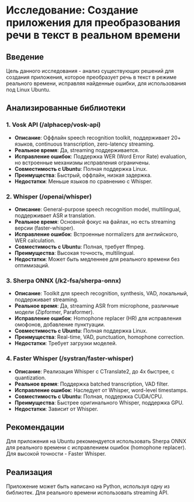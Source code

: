 # Исследование: Создание приложения для преобразования речи в текст в реальном времени

## Введение
Цель данного исследования - анализ существующих решений для создания приложения, которое преобразует речь в текст в режиме реального времени, исправляя найденные ошибки, для использования под Linux Ubuntu.

## Анализированные библиотеки

### 1. Vosk API (/alphacep/vosk-api)
- **Описание**: Оффлайн speech recognition toolkit, поддерживает 20+ языков, continuous transcription, zero-latency streaming.
- **Реальное время**: Да, streaming поддерживается.
- **Исправление ошибок**: Поддержка WER (Word Error Rate) evaluation, но встроенные механизмы исправления ограничены.
- **Совместимость с Ubuntu**: Полная поддержка Linux.
- **Преимущества**: Быстрый, оффлайн, низкая задержка.
- **Недостатки**: Меньше языков по сравнению с Whisper.

### 2. Whisper (/openai/whisper)
- **Описание**: General-purpose speech recognition model, multilingual, поддерживает ASR и translation.
- **Реальное время**: Основной фокус на файлах, но есть streaming версии (faster-whisper).
- **Исправление ошибок**: Встроенные normalizers для английского, WER calculation.
- **Совместимость с Ubuntu**: Полная, требует ffmpeg.
- **Преимущества**: Высокая точность, multilingual.
- **Недостатки**: Может быть медленнее для реального времени без оптимизаций.

### 3. Sherpa ONNX (/k2-fsa/sherpa-onnx)
- **Описание**: Toolkit для speech recognition, synthesis, VAD, локальный, поддерживает streaming.
- **Реальное время**: Да, streaming ASR from microphone, различные модели (Zipformer, Paraformer).
- **Исправление ошибок**: Homophone replacer (HR) для исправления омофонов, добавление пунктуации.
- **Совместимость с Ubuntu**: Полная поддержка Linux.
- **Преимущества**: Real-time, VAD, punctuation, homophone correction.
- **Недостатки**: Требует загрузки моделей.

### 4. Faster Whisper (/systran/faster-whisper)
- **Описание**: Реализация Whisper с CTranslate2, до 4x быстрее, с quantization.
- **Реальное время**: Поддержка batched transcription, VAD filter.
- **Исправление ошибок**: Наследует от Whisper, word-level timestamps.
- **Совместимость с Ubuntu**: Полная, поддержка CUDA/CPU.
- **Преимущества**: Быстрее оригинального Whisper, поддержка GPU.
- **Недостатки**: Зависит от Whisper.

## Рекомендации
Для приложения на Ubuntu рекомендуется использовать Sherpa ONNX для реального времени с исправлением ошибок (homophone replacer). Для высокой точности - Faster Whisper.

## Реализация
Приложение может быть написано на Python, используя одну из библиотек. Для реального времени использовать streaming API.